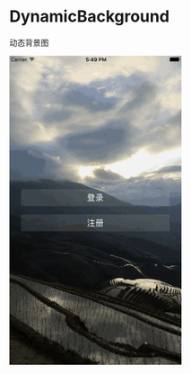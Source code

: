 # DynamicBackground
动态背景图

![效果图演示](https://github.com/WangJace/DynamicBackground/raw/master/DynamicBackground.gif)